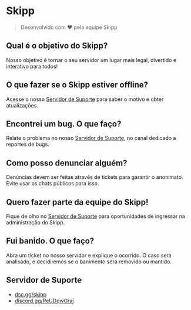# Skipp  
> Desenvolvido com ❤️ pela equipe Skipp  

## Qual é o objetivo do Skipp?  
Nosso objetivo é tornar o seu servidor um lugar mais legal, divertido e interativo para todos!  

## O que fazer se o Skipp estiver offline?  
Acesse o nosso [Servidor de Suporte](https://discord.gg/ReUDqwGraj) para saber o motivo e obter atualizações.  

## Encontrei um bug. O que faço?  
Relate o problema no nosso [Servidor de Suporte](https://discord.gg/ReUDqwGraj), no canal dedicado a reportes de bugs.  

## Como posso denunciar alguém?  
Denúncias devem ser feitas através de tickets para garantir o anonimato. Evite usar os chats públicos para isso.  

## Quero fazer parte da equipe do Skipp!  
Fique de olho no [Servidor de Suporte](https://discord.gg/ReUDqwGraj) para oportunidades de ingressar na administração do Skipp.  

## Fui banido. O que faço?  
Abra um ticket no nosso servidor e explique o ocorrido. O caso será analisado, e decidiremos se o banimento será removido ou mantido.  

## Servidor de Suporte  
- [dsc.gg/skipp](https://dsc.gg/skipp)  
- [discord.gg/ReUDqwGraj](https://discord.gg/ReUDqwGraj)
